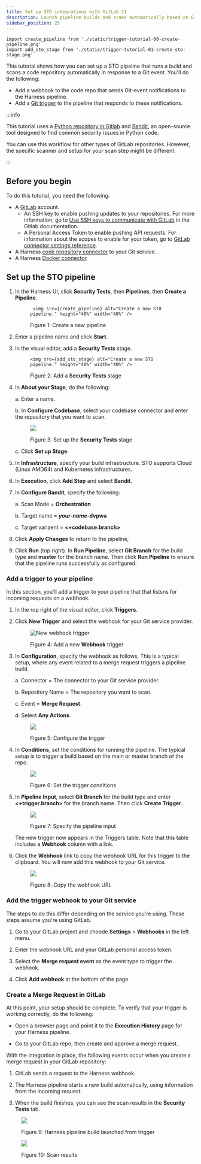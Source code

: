 ```yaml
---
title: Set up STO integrations with GitLab CI
description: Launch pipeline builds and scans automatically based on GitLab merge requests.
sidebar_position: 25
---
```


```mdx-code-block
import create_pipeline from './static/trigger-tutorial-00-create-pipeline.png'
import add_sto_stage from './static/trigger-tutorial-01-create-sto-stage.png'
```

This tutorial shows how you can set up a STO pipeline that runs a build and scans a code repository automatically in response to a Git event. You'll do the following:

* Add a webhook to the code repo that sends Git-event notifications to the Harness pipeline.
* Add a [Git trigger](/docs/platform/triggers/triggering-pipelines/) to the pipeline that responds to these notifications. 

:::info

This tutorial uses a [Python repository in Gitlab](https://gitlab.com/gitsequence090/TestPythonSAST) and [Bandit](https://github.com/PyCQA/bandit), an open-source tool designed to find common security issues in Python code.

You can use this workflow for other types of GitLab repositories. However, the specific scanner and setup for your scan step might be different. 

:::

## Before you begin

To do this tutorial, you need the following:

* A [GitLab](https://gitlab.com/) account. 
  * An SSH key to enable pushing updates to your repositories. For more information, go to [Use SSH keys to communicate with GitLab](https://docs.gitlab.com/ee/user/ssh.html) in the Gitlab documentation.
  * A Personal Access Token to enable pushing API requests. For information about the scopes to enable for your token, go to [GitLab connector settings reference](/docs/platform/connectors/code-repositories/ref-source-repo-provider/git-lab-connector-settings-reference/#passwordpersonal-access-token).
* A Harness [code repository connector](/docs/category/code-repositories) to your Git service.
* A Harness [Docker connector](/docs/platform/Connectors/Cloud-providers/ref-cloud-providers/docker-registry-connector-settings-reference)

## Set up the STO pipeline

1. In the Harness UI, click **Security Tests**, then **Pipelines**, then **Create a Pipeline**. 

   <figure>

   ```mdx-code-block
    <img src={create_pipeline} alt="Create a new STO pipeline." height="40%" width="40%" />
    ```

   <figcaption>Figure 1: Create a new pipeline</figcaption>
   </figure> 


2. Enter a pipeline name and click **Start**. 

3. In the visual editor, add a **Security Tests** stage. 

   <figure>

    ```mdx-code-block
    <img src={add_sto_stage} alt="Create a new STO pipeline." height="40%" width="40%" />
    ```

   <figcaption>Figure 2: Add a <b>Security Tests</b> stage</figcaption>
   </figure> 


4. In **About your Stage**, do the following:

   a. Enter a name.

   b. In **Configure Codebase**, select your codebase connector and enter the repository that you want to scan.  
     
   <figure>

   ![](./static/trigger-tutorial-02-set-up-sto-stage.png)

   <figcaption>Figure 3: Set up the <b>Security Tests</b> stage</figcaption>
   </figure> 


   c. Click **Set up Stage**. 


4. In **Infrastructure**, specify your build infrastructure. STO supports Cloud (Linux AMD64) and Kubernetes infrastructures.

5. In **Execution**, click **Add Step** and select **Bandit**. 

6. In **Configure Bandit**, specify the following:

   a. Scan Mode = **Orchestration**

   b. Target name  = ***your-name*-dvpwa**

   c. Target variaent = **<+codebase.branch>**

7. Click **Apply Changes** to return to the pipeline, 

8. Click **Run** (top right). In **Run Pipeline**, select **Git Branch** for the build type and **master** for the branch name. Then click **Run Pipeline** to ensure that the pipeline runs successfully as configured. 

### Add a trigger to your pipeline

In this section, you'll add a trigger to your pipeline that that listsns for incoming requests on a webhook.

1. In the rop right of the visual editor, click **Triggers**. 

2. Click **New Trigger** and select the webhook for your Git service provider. 

   <figure>

   ![New webhook trigger](./static/trigger-tutorial-04-select-trigger.png)

   <figcaption>Figure 4: Add a new <b>Webhook</b> trigger</figcaption>
   </figure> 
   

3. In **Configuration**, specify the webhook as follows. This is a typical setup, where any event related to a merge request triggers a pipeline build. 

   a. Connector = The connector to your Git service provider.

   b. Repository Name = The repository you want to scan. 

   c. Event = **Merge Request**. 

   d. Select **Any Actions**. 

     <figure>

     ![](./static/trigger-tutorial-05-trigger-config.png)

     <figcaption>Figure 5: Configure the trigger</figcaption>
     </figure> 
     
4. In **Conditions**, set the conditions for running the pipeline. The typical setup is to trigger a build based on the main or master branch of the repo.

   <figure>

   ![](./static/trigger-tutorial-06-trigger-condition.png)

   <figcaption>Figure 6: Set the trigger conditions</figcaption>
   </figure> 
   

5. In **Pipeline Input**, select **Git Branch** for the build type and enter **<+trigger.branch>** for the branch name. Then click **Create Trigger**. 

   <figure>

   ![](./static/trigger-tutorial-08-pipeline-input.png)

   <figcaption>Figure 7: Specify the pipeline input</figcaption>
   </figure> 

   The new trigger now appears in the Triggers table. Note that this table includes a **Webhook** column with a link.

6. Click the **Webhook** link to copy the webhook URL for this trigger to the clipboard. You will now add this webhook to your Git service. 

   <figure>

   ![](./static/trigger-tutorial-07-copy-url-webhook.png)

   <figcaption>Figure 8: Copy the webhook URL</figcaption>
   </figure> 


### Add the trigger webhook to your Git service

The steps to do this differ depending on the service you're using. These steps assume you're using GitLab.

1. Go to your GitLab project and choode **Settings** > **Webhooks** in the left menu. 

2. Enter the webhook URL and your GitLab personal access token. 

3. Select the **Merge request event** as the event type to trigger the webhook. 

4. Click **Add webhook** at the bottom of the page. 

### Create a Merge Request in GitLab

At this point, your setup should be complete. To verify that your trigger is working correctly, do the following:

* Open a browser page and point it to the **Execution History** page for your Harness pipeline. 

* Go to your GitLab repo, then create and approve a merge request. 

With the integration in place, the following events occur when you create a merge request in your GitLab repository:

  1. GitLab sends a request to the Harness webhook.
  
  2. The Harness pipeline starts a new build automatically, using information from the incoming request.  

  3. When the build finishes, you can see the scan results in the **Security Tests** tab. 

<figure>

![](./static/trigger-tutorial-09-triggered-build.png)

<figcaption>Figure 9: Harness pipeline build launched from trigger</figcaption>
</figure>

<figure>

![](./static/trigger-tutorial-10-security-tests.png)

<figcaption>Figure 10: Scan results</figcaption>
</figure>